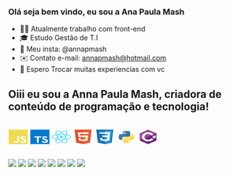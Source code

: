 ### Olá seja bem vindo, eu sou a Ana Paula Mash


- 👩‍💻 Atualmente trabalho com front-end
- 🎓 Estudo Gestão de T.I
- 📸 Meu insta: @annapmash
- ✉️ Contato e-mail: annapmash@hotmail.com
- 🩵 Espero Trocar muitas experiencias com vc 

## Oiii eu sou a Anna Paula Mash, criadora de conteúdo de programação e tecnologia!

<div style="display: inline_block"><br>
  <img align="center" alt="Anna-Js" height="30" width="40" src="https://raw.githubusercontent.com/devicons/devicon/master/icons/javascript/javascript-plain.svg">
  <img align="center" alt="Anna-Ts" height="30" width="40" src="https://raw.githubusercontent.com/devicons/devicon/master/icons/typescript/typescript-plain.svg">
  <img align="center" alt="Anna-React" height="30" width="40" src="https://raw.githubusercontent.com/devicons/devicon/master/icons/react/react-original.svg">
  <img align="center" alt="Anna-HTML" height="30" width="40" src="https://raw.githubusercontent.com/devicons/devicon/master/icons/html5/html5-original.svg">
  <img align="center" alt="Anna-CSS" height="30" width="40" src="https://raw.githubusercontent.com/devicons/devicon/master/icons/css3/css3-original.svg">
  <img align="center" alt="Anna-Python" height="30" width="40" src="https://raw.githubusercontent.com/devicons/devicon/master/icons/python/python-original.svg">
  <img align="center" alt="Anna-Csharp" height="30" width="40" src="https://raw.githubusercontent.com/devicons/devicon/master/icons/csharp/csharp-original.svg">
  <src="https://media.discordapp.net/attachments/639956127056134178/890373478988013628/Publicacoes_Instagram_1_1.png?width=676&height=676">
</div>
  
  ##
 
<div> 
  <a href="https://www.youtube.com/channel/UCpmaU38Kqq0L4u8AKOkoZKA" target="_blank"><img src="https://img.shields.io/badge/YouTube-FF0000?style=for-the-badge&logo=youtube&logoColor=white" target="_blank"></a>
  <a href="https://www.instagram.com/annapmash/" target="_blank"><img src="https://img.shields.io/badge/-Instagram-%23E4405F?style=for-the-badge&logo=instagram&logoColor=white" target="_blank"></a>
 	<a href="https://www.twitch.tv/annapaulamash" target="_blank"><img src="https://img.shields.io/badge/Twitch-9146FF?style=for-the-badge&logo=twitch&logoColor=white" target="_blank"></a>
 <a href="https://discord.gg/annamash#1771" target="_blank"><img src="https://img.shields.io/badge/Discord-7289DA?style=for-the-badge&logo=discord&logoColor=white" target="_blank"></a> 
  <a href = "mailto:annapmash@hotmail.com"><img src="https://img.shields.io/badge/-Gmail-%23333?style=for-the-badge&logo=gmail&logoColor=white" target="_blank"></a>
  <a href="https://www.linkedin.com/in/annapmash/" target="_blank"><img src="https://img.shields.io/badge/-LinkedIn-%230077B5?style=for-the-badge&logo=linkedin&logoColor=white" target="_blank"></a> 
  <a href="https://twitter.com/Annamash3"><img src="https://img.shields.io/badge/@Annamash3-%230d1117.svg?style=for-the-badge&logo=Twitter&logoColor=#1DA1F2"/></a> 
  <a href="https://open.spotify.com/user/becty"><img src="https://img.shields.io/badge/Spotify-%230d1117?style=for-the-badge&logo=spotify&logoColor=#1ED760"/></a>

   <div>
    
</div>
